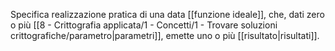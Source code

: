Specifica realizzazione pratica di una data [[funzione ideale]], che, dati zero o più [[8 - Crittografia applicata/1 - Concetti/1 - Trovare soluzioni crittografiche/parametro|parametri]], emette uno o più [[risultato|risultati]].
